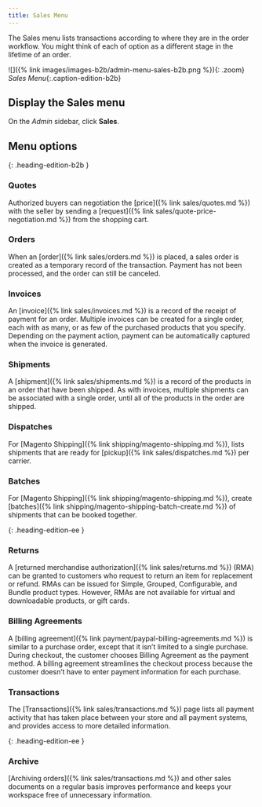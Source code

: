 ```yaml
---
title: Sales Menu
---
```


The Sales menu lists transactions according to where they are in the order workflow. You might think of each of option as a different stage in the lifetime of an order.

![]({% link images/images-b2b/admin-menu-sales-b2b.png %}){: .zoom}
_Sales Menu_{:.caption-edition-b2b}

## Display the Sales menu

On the _Admin_ sidebar, click **Sales**.

## Menu options

{: .heading-edition-b2b }
### Quotes

Authorized buyers can negotiation the [price]({% link sales/quotes.md %}) with the seller by sending a [request]({% link sales/quote-price-negotiation.md %}) from the shopping cart.

### Orders

When an [order]({% link sales/orders.md %}) is placed, a sales order is created as a temporary record of the transaction. Payment has not been processed, and the order can still be canceled.

### Invoices

An [invoice]({% link sales/invoices.md %}) is a record of the receipt of payment for an order. Multiple invoices can be created for a single order, each with as many, or as few of the purchased products that you specify. Depending on the payment action, payment can be automatically captured when the invoice is generated.

### Shipments

A [shipment]({% link sales/shipments.md %}) is a record of the products in an order that have been shipped. As with invoices, multiple shipments can be associated with a single order, until all of the products in the order are shipped.

### Dispatches

For [Magento Shipping]({% link shipping/magento-shipping.md %}), lists shipments that are ready for [pickup]({% link sales/dispatches.md %}) per carrier.

### Batches

For [Magento Shipping]({% link shipping/magento-shipping.md %}), create [batches]({% link shipping/magento-shipping-batch-create.md %}) of shipments that can be booked together.

{: .heading-edition-ee }
### Returns

A [returned merchandise authorization]({% link sales/returns.md %}) (RMA) can be granted to customers who request to return an item for replacement or refund. RMAs can be issued for Simple, Grouped, Configurable, and Bundle product types. However, RMAs are not available for virtual and downloadable products, or gift cards.

### Billing Agreements

A [billing agreement]({% link payment/paypal-billing-agreements.md %}) is similar to a purchase order, except that it isn’t limited to a single purchase. During checkout, the customer chooses Billing Agreement as the payment method. A billing agreement streamlines the checkout process because the customer doesn’t have to enter payment information for each purchase.

### Transactions

The [Transactions]({% link sales/transactions.md %}) page lists all payment activity that has taken place between your store and all payment systems, and provides access to more detailed information.

{: .heading-edition-ee }
### Archive

[Archiving orders]({% link sales/transactions.md %}) and other sales documents on a regular basis improves performance and keeps your workspace free of unnecessary information.
